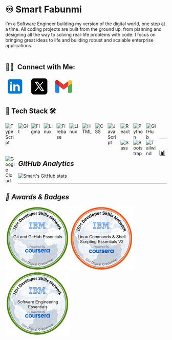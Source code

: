 # ♾️ Smart Fabunmi
I'm a Software Engineer building my version of the digital world, one step at a time. All coding projects are built from the ground up, from planning and designing all the way to solving real-life problems with code.   I focus on bringing great ideas to life and building robust and scalable enterprise applications.
<br/>
<br/>
## 🤝🏻 &nbsp;Connect with Me:
[![website](/img/icons8-linkedin.svg)](https://linkedin.com/in/smartfabunmi)
&nbsp;&nbsp;
[![website](./img/icons8-twitterx.svg)](https://twitter.com/smart_fabunmi)
&nbsp;&nbsp;
[![website](./img/icons8-gmail.svg)](mailto:devumair260@gmail.com)
<br/>


## 🧰 Tech Stack 🛠️

<img align="left" alt="TypeScript" width="30px" style="padding-right:10px;" src="https://cdn.jsdelivr.net/gh/devicons/devicon/icons/typescript/typescript-plain.svg" />
<img align="left" alt="Git" width="30px" style="padding-right:10px;" src="https://cdn.jsdelivr.net/gh/devicons/devicon/icons/git/git-original.svg" />
<img align="left" alt="Figma" width="30px" style="padding-right:10px;" src="https://cdn.jsdelivr.net/gh/devicons/devicon@latest/icons/figma/figma-original.svg" />
<img align="left" alt="Linux" width="30px" style="padding-right:10px;" src="https://cdn.jsdelivr.net/gh/devicons/devicon/icons/nextjs/nextjs-original.svg" />
<img align="left" alt="Firebase" width="30px" style="padding-right:10px;" src="https://cdn.jsdelivr.net/gh/devicons/devicon@latest/icons/firebase/firebase-plain.svg" />
<img align="left" alt="Linux" width="30px" style="padding-right:10px;" src="https://cdn.jsdelivr.net/gh/devicons/devicon/icons/linux/linux-original.svg" />
<img align="left" alt="HTML" width="30px" style="padding-right:10px;" src="https://cdn.jsdelivr.net/gh/devicons/devicon/icons/html5/html5-plain.svg" />
<img align="left" alt="CSS" width="30px" style="padding-right:10px;" src="https://cdn.jsdelivr.net/gh/devicons/devicon/icons/css3/css3-plain.svg" />
<img align="left" alt="JavaScript" width="30px" style="padding-right:10px;" src="https://cdn.jsdelivr.net/gh/devicons/devicon/icons/javascript/javascript-plain.svg" />
<img align="left" alt="React" width="30px" style="padding-right:10px;" src="https://cdn.jsdelivr.net/gh/devicons/devicon/icons/react/react-original.svg" />
<img align="left" alt="Python" width="30px" style="padding-right:10px;" src="https://cdn.jsdelivr.net/gh/devicons/devicon@latest/icons/python/python-original.svg" />         
<img align="left" alt="GitHub" width="30px" style="padding-right:10px;" src="https://cdn.jsdelivr.net/gh/devicons/devicon/icons/github/github-original.svg" />   
<img align="left" alt="Sass" width="30px" style="padding-right:10px;" src="https://cdn.jsdelivr.net/gh/devicons/devicon@latest/icons/sass/sass-original.svg" />
<img align="left" alt="Bootstrap" width="30px" style="padding-right:10px;" src="https://cdn.jsdelivr.net/gh/devicons/devicon@latest/icons/bootstrap/bootstrap-original.svg"/> 
<img align="left" alt="Tailwind" width="30px" style="padding-right:10px;" src="https://cdn.jsdelivr.net/gh/devicons/devicon@latest/icons/tailwindcss/tailwindcss-original.svg" />  
<img align="left" alt="Google Cloud" width="30px" style="padding-right:10px;" src="https://cdn.jsdelivr.net/gh/devicons/devicon@latest/icons/googlecloud/googlecloud-original.svg" />
<br/>
<br/>
    
---

## 📊<i> GitHub Analytics</i>
    
![Smart's GitHub stats](https://github-readme-stats-smartfab.vercel.app/api?username=smartfab&show_icons=true&theme=outrun&count_private=true)

---

## <h2><i>🏅 Awards &  Badges</i></h2>
<div align="left">
<a  href="https://www.credly.com/earner/earned/badge/22354a63-0cd0-401d-9b83-26165a521083"><img src="badges/git-and-github-essentials.png" height="200px" alt="IBM GitHub Badge/></a>
<a href="https://www.credly.com/earner/earned/badge/56a76d4e-9861-4ab1-95e2-d987767b00f5"><img src="badges/linux-commands-shell-scripting-essentials-v2.png" height="200px" alt="IBM Linux Badge"/></a>
<a href="https://www.credly.com/earner/earned/badge/83bf4665-a164-4717-ad61-e9435733f3a0"><img src="badges/software-engineering-essentials.png" height="200px" alt="IBM Software Engineering Essentials Badge"/></a>
</div>


